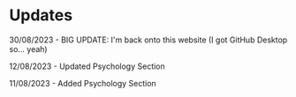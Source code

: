 <head>
  <title>Updates</title>
</head>

# Updates

30/08/2023 - BIG UPDATE: I'm back onto this website (I got GitHub Desktop so... yeah)

12/08/2023 - Updated Psychology Section

11/08/2023 - Added Psychology Section
